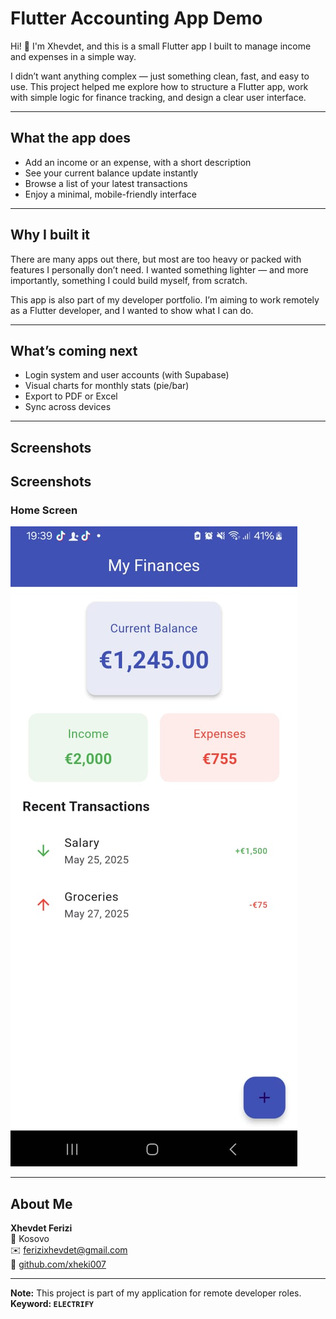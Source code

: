 # Flutter Accounting App Demo

Hi! 👋 I'm Xhevdet, and this is a small Flutter app I built to manage income and expenses in a simple way.

I didn’t want anything complex — just something clean, fast, and easy to use. This project helped me explore how to structure a Flutter app, work with simple logic for finance tracking, and design a clear user interface.

---

## What the app does

- Add an income or an expense, with a short description
- See your current balance update instantly
- Browse a list of your latest transactions
- Enjoy a minimal, mobile-friendly interface

---

## Why I built it

There are many apps out there, but most are too heavy or packed with features I personally don’t need. I wanted something lighter — and more importantly, something I could build myself, from scratch.

This app is also part of my developer portfolio. I’m aiming to work remotely as a Flutter developer, and I wanted to show what I can do.

---

## What’s coming next

- Login system and user accounts (with Supabase)
- Visual charts for monthly stats (pie/bar)
- Export to PDF or Excel
- Sync across devices

---

## Screenshots
##  Screenshots

### Home Screen

![Home Screen](assets/screenshots/home_screen.png)


---

## About Me

**Xhevdet Ferizi**  
📍 Kosovo  
✉️ ferizixhevdet@gmail.com  
🔗 [github.com/xheki007](https://github.com/xheki007)

---

**Note:** This project is part of my application for remote developer roles.  
**Keyword: `ELECTRIFY`**
